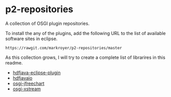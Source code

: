 # p2-repositories

A collection of OSGI plugin repositories.

To install the any of the plugins, add the following URL to the list of available software sites in eclipse.

```
https://rawgit.com/markroyer/p2-repositories/master
```

As this collection grows, I will try to create a complete list of librarires in this readme.

* [hdfjava-eclipse-plugin](https://github.com/markroyer/hdfjava-eclipse-plugin/)
* [hdfjavaio](https://github.com/markroyer/hdfjavaio/)
* [osgi-jfreechart](https://github.com/markroyer/osgi-jfreechart)
* [osgi-xstream](https://github.com/markroyer/osgi-xstream)
